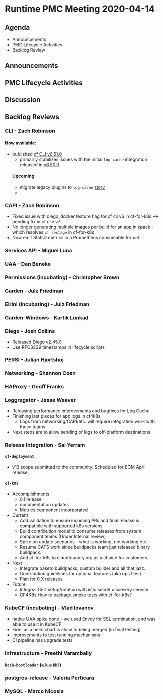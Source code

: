 # Runtime PMC Meeting 2020-04-14

## Agenda

* Announcements
* PMC Lifecycle Activities
* Backlog Review


## Announcements


## PMC Lifecycle Activities


## Discussion


## Backlog Reviews

### CLI - Zach Robinson
#### Now available:
- published [cf CLI v6.51.0](https://github.com/cloudfoundry/cli/releases/tag/v6.51.0)
  - primarily stabilizes issues with the initial `log-cache` integration released in [v6.50.0](https://github.com/cloudfoundry/cli/releases/tag/v6.50.0)
  #### Upcoming:
  - migrate legacy plugins to `log-cache` [story](https://www.pivotaltracker.com/story/show/171221394)
  - 



### CAPI - Zach Robinson

- Fixed issue with diego_docker feature flag for cf cli v6 in cf-for-k8s --> pending fix in cf cliv v7
- No longer generating multiple images per build for an app in kpack - which resolves `cf restage` in cf-for-k8s
- Now emit StatsD metrics in a Prometheus consumable format

### Services API - Miguel Luna


### UAA - Dan Beneke


### Permissions (incubating) - Christopher Brown


### Garden - Julz Friedman


### Eirini (incubating) - Julz Friedman


### Garden-Windows - Kartik Lunkad


### Diego - Josh Collins
- Released [Diego
  v2.45.0](https://github.com/cloudfoundry/diego-release/releases/tag/v2.45.0)
- Use RFC3339 timestamps in lifecycle scripts


### PERSI - Julian Hjortshoj


### Networking - Shannon Coen


### HAProxy - Geoff Franks


### Loggregator - Jesse Weaver
- Releasing performance improvements and bugfixes for Log Cache
- Finishing last pieces for app logs in cf4k8s
  - Logs from networking/CAPI/etc. will require integration work with those teams
- Next steps are to allow sending of logs to off-platform destinations

### Release Integration - Sai Yerram

#### `cf-deployment`
- v13 scope submitted to the community. Scheduled for EOM April release.

#### `cf-k8s`
- Accomplishments
  - 0.1 release
  - documentation updates
  - Metrics component incorporated
- Current
  - Add validation to ensure incoming PRs and final release is compatible with supported k8s versions
  - Build contribution model to consume releases from system component teams (Under Internal review)
  - Spike on update scenarios - what is working, not working etc.
  - Resume CATS work since buildpacks team just released binary buildpack.
  - Add cf-for-k8s to cloudfoundry.org as a choice for customers.
- Next
  - Integrate paketo buildpacks, custom builder and all that jazz.
  - Contribution guidelines for optional features (aka ops files).
  - Plan for 0.X releases
- Future
  - Integrss Cert setup/rotation with istio secret discovery service
  - CF4K8s How to package smoke tests with cf-for-k8s?


### KubeCF (incubating) - Vlad Iovanov
- native UAA spike done - we used Envoy for SSL termination, and was able to use it in KubeCF
- Eirini as a helm chart is close to being merged (in final testing)
- improvements to test running mechanisms
- CI pipeline has upgrade tests

### Infrastructure - Preethi Varambally

#### `bosh-bootloader` (a.k.a `bbl`)


### postgres-release - Valeria Perticara


### MySQL - Marco Nicosia
